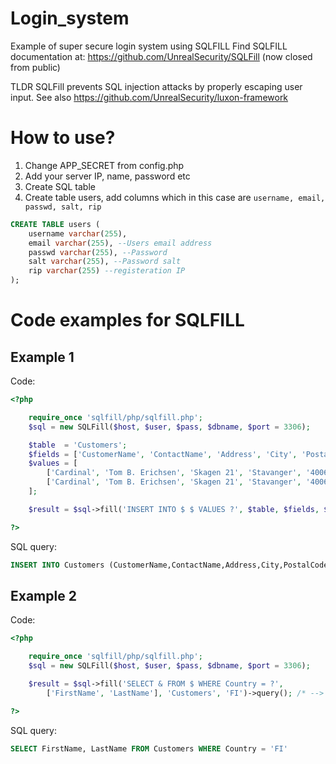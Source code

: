 # Login_system
Example of super secure login system using SQLFILL
Find SQLFILL documentation at: https://github.com/UnrealSecurity/SQLFill (now closed from public)

TLDR
SQLFill prevents SQL injection attacks by properly escaping user input.
See also https://github.com/UnrealSecurity/luxon-framework

# How to use? 
1. Change APP_SECRET from config.php
2. Add your server IP, name, password etc
3. Create SQL table
4. Create table users, add columns which in this case are ```username, email, passwd, salt, rip```

```sql
CREATE TABLE users (
    username varchar(255),
    email varchar(255), --Users email address
    passwd varchar(255), --Password
    salt varchar(255), --Password salt
    rip varchar(255) --registeration IP
);
```

# Code examples for SQLFILL
## Example 1
Code:
```php
<?php

    require_once 'sqlfill/php/sqlfill.php';
    $sql = new SQLFill($host, $user, $pass, $dbname, $port = 3306);

    $table  = 'Customers';
    $fields = ['CustomerName', 'ContactName', 'Address', 'City', 'PostalCode', 'Country'];
    $values = [
        ['Cardinal', 'Tom B. Erichsen', 'Skagen 21', 'Stavanger', '4006', 'Norway'],
        ['Cardinal', 'Tom B. Erichsen', 'Skagen 21', 'Stavanger', '4006', 'Norway']
    ];

    $result = $sql->fill('INSERT INTO $ $ VALUES ?', $table, $fields, $values)->query(); /* --> SQLFillResult */

?>
```
SQL query:
```sql
INSERT INTO Customers (CustomerName,ContactName,Address,City,PostalCode,Country) VALUES ('Cardinal','Tom B. Erichsen','Skagen 21','Stavanger','4006','Norway'),('Cardinal','Tom B. Erichsen','Skagen 21','Stavanger','4006','Norway')
```

## Example 2
Code:
```php
<?php

    require_once 'sqlfill/php/sqlfill.php';
    $sql = new SQLFill($host, $user, $pass, $dbname, $port = 3306);

    $result = $sql->fill('SELECT & FROM $ WHERE Country = ?', 
        ['FirstName', 'LastName'], 'Customers', 'FI')->query(); /* --> SQLFillResult */

?>
```
SQL query:
```sql
SELECT FirstName, LastName FROM Customers WHERE Country = 'FI'
```
